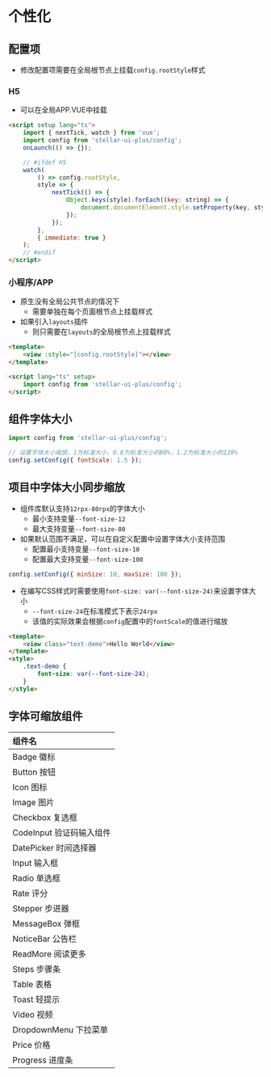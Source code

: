 # 个性化

## 配置项

-   修改配置项需要在全局根节点上挂载`config.rootStyle`样式

### H5

-   可以在全局APP.VUE中挂载

```html
<script setup lang="ts">
    import { nextTick, watch } from 'vue';
    import config from 'stellar-ui-plus/config';
    onLaunch(() => {});

    // #ifdef H5
    watch(
        () => config.rootStyle,
        style => {
            nextTick(() => {
                Object.keys(style).forEach((key: string) => {
                    document.documentElement.style.setProperty(key, style[key]);
                });
            });
        },
        { immediate: true }
    );
    // #endif
</script>
```

### 小程序/APP

-   原生没有全局公共节点的情况下
    -   需要单独在每个页面根节点上挂载样式
-   如果引入`layouts`插件
    -   则只需要在`layouts`的全局根节点上挂载样式

```html
<template>
    <view :style="[config.rootStyle]"></view>
</template>

<script lang="ts" setup>
    import config from 'stellar-ui-plus/config';
</script>
```

## 组件字体大小

```javascript
import config from 'stellar-ui-plus/config';

// 设置字体大小缩放，1为标准大小，0.8为标准大小的80%，1.2为标准大小的120%
config.setConfig({ fontScale: 1.5 });
```

## 项目中字体大小同步缩放

-   组件库默认支持`12rpx-80rpx`的字体大小
    -   最小支持变量`--font-size-12`
    -   最大支持变量`--font-size-80`
-   如果默认范围不满足，可以在自定义配置中设置字体大小支持范围
    -   配置最小支持变量`--font-size-10`
    -   配置最大支持变量`--font-size-100`

```javascript
config.setConfig({ minSize: 10, maxSize: 100 });
```

-   在编写CSS样式时需要使用`font-size: var(--font-size-24)`来设置字体大小
    -   `--font-size-24`在标准模式下表示`24rpx`
    -   该值的实际效果会根据`config`配置中的`fontScale`的值进行缩放

```html
<template>
    <view class="text-demo">Hello World</view>
</template>
<style>
    .text-demo {
        font-size: var(--font-size-24);
    }
</style>
```

## 字体可缩放组件

| 组件名                   |
| :----------------------- |
| Badge 徽标               |
| Button 按钮              |
| Icon 图标                |
| Image 图片               |
| Checkbox 复选框          |
| CodeInput 验证码输入组件 |
| DatePicker 时间选择器    |
| Input 输入框             |
| Radio 单选框             |
| Rate 评分                |
| Stepper 步进器           |
| MessageBox 弹框          |
| NoticeBar 公告栏         |
| ReadMore 阅读更多        |
| Steps 步骤条             |
| Table 表格               |
| Toast 轻提示             |
| Video 视频               |
| DropdownMenu 下拉菜单    |
| Price 价格               |
| Progress 进度条          |
